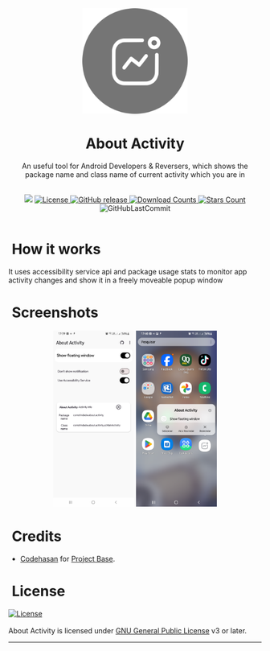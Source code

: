 <div align="center">
  <img width="210em" height="auto" src=".github/ic_launcher.png" alt="Logo" border="0">
</div>
<h1 align="center">
  <b>About Activity</b>
</h1>
<p align="center">
An useful tool for Android Developers &amp; Reversers, which shows the package name and class name of current activity which you are in
</p>
  <br/>
<div align="center" >
   <img src="https://img.shields.io/badge/java-%23FFFFFF.svg?style=for-the-badge&logo=openjdk&logoColor=black">
        <a href="LICENSE">
        <img src="https://img.shields.io/github/license/aquilestrindade/about-activity.svg?color=FFFFFF&style=for-the-badge&logo=gitbook&logoColor=ebebf0&labelColor=23232F" alt="License">
    </a>
    <a href="https://github.com/aquilesTrindade/about-activity/releases">
        <img src="https://img.shields.io/github/v/release/aquilesTrindade/about-activity?color=FFFFFF&style=for-the-badge&logo=pkgsrc&logoColor=ebebf0&labelColor=23232F" alt="GitHub release">
    </a>
        <a href="https://github.com/aquilesTrindade/about-activity/releases">
        <img src="https://img.shields.io/github/downloads/aquilesTrindade/about-activity/total.svg?color=FFFFFF&style=for-the-badge&labelColor=23232F" alt="Download Counts">
                <a href="https://github.com/aquilesTrindade/about-activity/stargazers">
        <img src="https://img.shields.io/github/stars/aquilesTrindade/about-activity.svg?color=FFFFFF&style=for-the-badge&logo=apachespark&logoColor=ebebf0&labelColor=23232F" alt="Stars Count">
    </a>
    <img alt="GitHubLastCommit" src="https://img.shields.io/github/last-commit/aquilesTrindade/about-activity?color=FFFFFF&style=for-the-badge&logo=github&logoColor=ebebf0&labelColor=23232F">
</div>

  </div>
<br/>

<!-- <a href='https://play.google.com/store/apps/details?id=com.trindade.about.activity'><img alt='Get it on Google Play' src='https://play.google.com/intl/en_us/badges/images/generic/en_badge_web_generic.png' width='200'/></a> -->

<h1 align="left">
  <b>&nbsp;How it works</b>
</h1>
It uses accessibility service api and package usage stats to monitor app activity changes and show it in a freely moveable popup window

<h1 align="left">
  <b>&nbsp;Screenshots</b>
</h1>
<div align="center">
<a href="fastlane/metadata/android/en-US/images/phoneScreenshots/1.png"><img width="32%"  src="fastlane/metadata/android/en-US/images/phoneScreenshots/1.png"></a>
<a href="fastlane/metadata/android/en-US/images/phoneScreenshots/2.png"><img width="32%"  src="fastlane/metadata/android/en-US/images/phoneScreenshots/2.png"></a>
</div>
<h1 align="left">
  <b>&nbsp;Credits</b>
</h1>

* [Codehasan](https://github.com/codehasan) for [Project Base](https://github.com/codehasan/Current-Activity).

<h1 align="left">
  <b>&nbsp;License</b>
</h1>

[![License](https://www.gnu.org/graphics/gplv3-with-text-136x68.png)](LICENSE)
<br/><br/>
About Activity is licensed under [GNU General Public License](https://www.gnu.org/licenses/gpl-3.0.html) v3 or later.

---